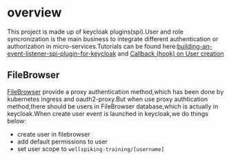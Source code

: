 # overview

This project is made up of keycloak plugins(spi).User and role syncronization is the main business to integrate different authentication or authorization in micro-services.Tutorials can be found here:[building-an-event-listener-spi-plugin-for-keycloak](https://medium.com/@adwaitthattey/building-an-event-listener-spi-plugin-for-keycloak-5bf9de1b0965) and [Callback (hook) on User creation](https://keycloak.discourse.group/t/callback-hook-on-user-creation/5259)

## FileBrowser

[FileBrowser](https://filebrowser.org/) provide a proxy authentication method,which has been done by kubernetes ingress and oauth2-proxy.But when use proxy authtication method,there should be users in FileBrowser database,which is actually in keycloak.When create user event is launched in keycloak,we do things below:

* create user in filebrowser
* add default permissions to user
* set user scope to `wellspiking-training/[username]`